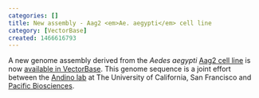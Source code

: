 ```yaml
---
categories: []
title: New assembly - Aag2 <em>Ae. aegypti</em> cell line
category: [VectorBase]
created: 1466616793
---
```

A new genome assembly derived from the <i>Aedes aegypti</i> <a href="/organisms/aedes-aegypti/aag2/aag2">Aag2 cell line</a> is now <a href="/downloadinfo/aedes-aegypti-aag2-cell-linecontigsaag2fagz">available in VectorBase</a>. This genome sequence is a joint effort between the <a href="http://andino.ucsf.edu/">Andino lab</a> at The University of California, San Francisco and <a href="http://www.pacb.com/proceedings/long-read-assembly-of-the-aedes-aegypti-aag2-cell-line-genome-resolves-ancient-endogenous-viral-elements-2/">Pacific Biosciences</a>.
